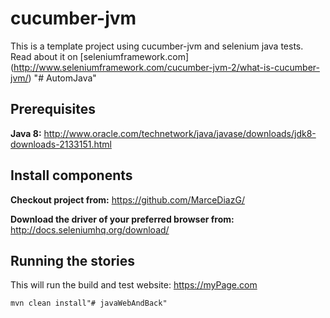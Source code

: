 cucumber-jvm
=====================

This is a template project using cucumber-jvm and selenium java tests.
Read about it on [seleniumframework.com]
 (http://www.seleniumframework.com/cucumber-jvm-2/what-is-cucumber-jvm/)
"# AutomJava"


Prerequisites
--------------
**Java 8:** http://www.oracle.com/technetwork/java/javase/downloads/jdk8-downloads-2133151.html


Install components
------------------
**Checkout project from:**
https://github.com/MarceDiazG/

**Download the driver of your preferred browser from:**
http://docs.seleniumhq.org/download/


## Running the stories

This will run the build and test website: https://myPage.com

    mvn clean install"# javaWebAndBack" 
